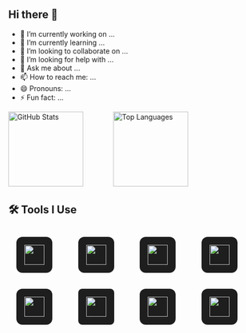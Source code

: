 ## Hi there 👋

- 🔭 I’m currently working on ...
- 🌱 I’m currently learning ...
- 👯 I’m looking to collaborate on ...
- 🤔 I’m looking for help with ...
- 💬 Ask me about ...
- 📫 How to reach me: ...
- 😄 Pronouns: ...
- ⚡ Fun fact: ...

<div>
  
  <img src="https://github-readme-stats.vercel.app/api?username=izhadi&show_icons=true&theme=github_dark" alt="GitHub Stats" height="150" style="margin-right:40px"/>
&nbsp;&nbsp;&nbsp;
  <img src="https://github-readme-stats.vercel.app/api/top-langs/?username=izhadi&layout=compact&theme=github_dark" alt="Top Languages" height="150"/>

</div>


## 🛠 Tools I Use

<p>
  <!-- Figma -->
  <img src="https://cdn.jsdelivr.net/gh/devicons/devicon/icons/figma/figma-original.svg" width="40" height="40" style="margin: 16px; background:#1e1e1e; padding:16px; border-radius:12px;" />
  &nbsp;&nbsp;&nbsp;
  <!-- Framer -->
  <img src="https://raw.githubusercontent.com/simple-icons/simple-icons/develop/icons/framer.svg" width="40" height="40" style="margin: 16px; background:#1e1e1e; padding:16px; border-radius:12px;" />
  &nbsp;&nbsp;&nbsp;
  <!-- Webflow -->
  <img src="https://raw.githubusercontent.com/simple-icons/simple-icons/develop/icons/webflow.svg" width="40" height="40" style="margin: 16px; background:#1e1e1e; padding:16px; border-radius:12px;" />
  &nbsp;&nbsp;&nbsp;
  <!-- Shopify -->
  <img src="https://cdn.jsdelivr.net/gh/devicons/devicon/icons/shopify/shopify-original.svg" width="40" height="40" style="margin: 16px; background:#1e1e1e; padding:16px; border-radius:12px;" />
  &nbsp;&nbsp;&nbsp;
  <!-- WordPress -->
  <img src="https://cdn.jsdelivr.net/gh/devicons/devicon/icons/wordpress/wordpress-original.svg" width="40" height="40" style="margin: 16px; background:#1e1e1e; padding:16px; border-radius:12px;" />
  &nbsp;&nbsp;&nbsp;
  <!-- ChatGPT -->
  <img src="https://upload.wikimedia.org/wikipedia/commons/0/04/ChatGPT_logo.svg" width="40" height="40" style="margin: 16px; background:#1e1e1e; padding:16px; border-radius:8px;" />
  &nbsp;&nbsp;&nbsp;
  <!-- GitHub Copilot -->
  <img src="https://raw.githubusercontent.com/github/explore/main/topics/copilot/copilot.png" width="40" height="40" style="margin: 16px; background:#1e1e1e; padding:16px; border-radius:12px;" />
  &nbsp;&nbsp;&nbsp;
  <!-- VS Code -->
  <img src="https://cdn.jsdelivr.net/gh/devicons/devicon/icons/vscode/vscode-original.svg" width="40" height="40" style="margin: 16px; background:#1e1e1e; padding:16px; border-radius:12px;" />
</p>
